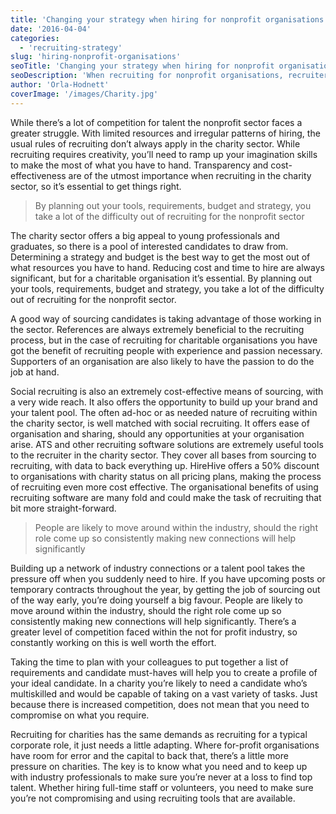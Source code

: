 ```yaml
---
title: 'Changing your strategy when hiring for nonprofit organisations'
date: '2016-04-04'
categories:
  - 'recruiting-strategy'
slug: 'hiring-nonprofit-organisations'
seoTitle: 'Changing your strategy when hiring for nonprofit organisations'
seoDescription: 'When recruiting for nonprofit organisations, recruiters face some extra competition when seeking top talent. How can you modify your strategy?'
author: 'Orla-Hodnett'
coverImage: '/images/Charity.jpg'
---
```


While there’s a lot of competition for talent the nonprofit sector faces a greater struggle. With limited resources and irregular patterns of hiring, the usual rules of recruiting don’t always apply in the charity sector. While recruiting requires creativity, you’ll need to ramp up your imagination skills to make the most of what you have to hand. Transparency and cost-effectiveness are of the utmost importance when recruiting in the charity sector, so it’s essential to get things right.

> By planning out your tools, requirements, budget and strategy, you take a lot of the difficulty out of recruiting for the nonprofit sector

The charity sector offers a big appeal to young professionals and graduates, so there is a pool of interested candidates to draw from. Determining a strategy and budget is the best way to get the most out of what resources you have to hand. Reducing cost and time to hire are always significant, but for a charitable organisation it’s essential. By planning out your tools, requirements, budget and strategy, you take a lot of the difficulty out of recruiting for the nonprofit sector.

A good way of sourcing candidates is taking advantage of those working in the sector. References are always extremely beneficial to the recruiting process, but in the case of recruiting for charitable organisations you have got the benefit of recruiting people with experience and passion necessary. Supporters of an organisation are also likely to have the passion to do the job at hand.

Social recruiting is also an extremely cost-effective means of sourcing, with a very wide reach. It also offers the opportunity to build up your brand and your talent pool. The often ad-hoc or as needed nature of recruiting within the charity sector, is well matched with social recruiting. It offers ease of organisation and sharing, should any opportunities at your organisation arise. ATS and other recruiting software solutions are extremely useful tools to the recruiter in the charity sector. They cover all bases from sourcing to recruiting, with data to back everything up. HireHive offers a 50% discount to organisations with charity status on all pricing plans, making the process of recruiting even more cost effective. The organisational benefits of using recruiting software are many fold and could make the task of recruiting that bit more straight-forward.

> People are likely to move around within the industry, should the right role come up so consistently making new connections will help significantly

Building up a network of industry connections or a talent pool takes the pressure off when you suddenly need to hire. If you have upcoming posts or temporary contracts throughout the year, by getting the job of sourcing out of the way early, you’re doing yourself a big favour. People are likely to move around within the industry, should the right role come up so consistently making new connections will help significantly. There’s a greater level of competition faced within the not for profit industry, so constantly working on this is well worth the effort.

Taking the time to plan with your colleagues to put together a list of requirements and candidate must-haves will help you to create a profile of your ideal candidate. In a charity you’re likely to need a candidate who’s multiskilled and would be capable of taking on a vast variety of tasks. Just because there is increased competition, does not mean that you need to compromise on what you require.

Recruiting for charities has the same demands as recruiting for a typical corporate role, it just needs a little adapting. Where for-profit organisations have room for error and the capital to back that, there’s a little more pressure on charities. The key is to know what you need and to keep up with industry professionals to make sure you’re never at a loss to find top talent. Whether hiring full-time staff or volunteers, you need to make sure you’re not compromising and using recruiting tools that are available.
